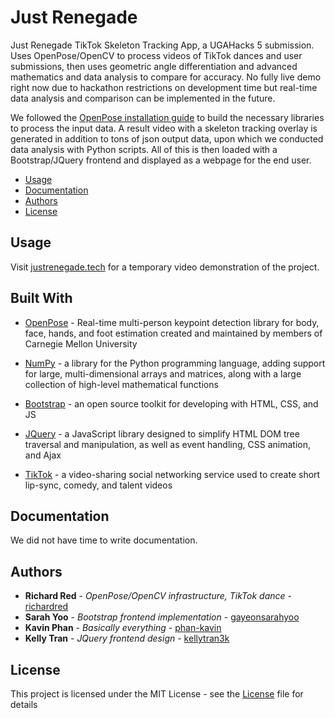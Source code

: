 # Just Renegade

Just Renegade TikTok Skeleton Tracking App, a UGAHacks 5 submission. Uses OpenPose/OpenCV to process videos of TikTok dances and user submissions, then uses geometric angle differentiation and advanced mathematics and data analysis to compare for accuracy. No fully live demo right now due to hackathon restrictions on development time but real-time data analysis and comparison can be implemented in the future.

We followed the [OpenPose installation guide](https://github.com/CMU-Perceptual-Computing-Lab/openpose/blob/master/doc/installation.md) to build the necessary libraries to process the input data. A result video with a skeleton tracking overlay is generated in addition to tons of json output data, upon which we conducted data analysis with Python scripts. All of this is then loaded with a Bootstrap/JQuery frontend and displayed as a webpage for the end user.

* [Usage](#usage)
* [Documentation](#documentation)
* [Authors](#authors)
* [License](#license)

## Usage
Visit [justrenegade.tech](justrenegade.tech) for a temporary video demonstration of the project.

## Built With
* [OpenPose](https://github.com/CMU-Perceptual-Computing-Lab/openpose) - Real-time multi-person keypoint detection library for body, face, hands, and foot estimation created and maintained by members of Carnegie Mellon University

* [NumPy](https://numpy.org/) - a library for the Python programming language, adding support for large, multi-dimensional arrays and matrices, along with a large collection of high-level mathematical functions

* [Bootstrap](https://getbootstrap.com/) - an open source toolkit for developing with HTML, CSS, and JS

* [JQuery](https://jquery.com/) - a JavaScript library designed to simplify HTML DOM tree traversal and manipulation, as well as event handling, CSS animation, and Ajax

* [TikTok](https://www.tiktok.com/) - a video-sharing social networking service used to create short lip-sync, comedy, and talent videos

## Documentation
We did not have time to write documentation.

## Authors
* **Richard Red** - *OpenPose/OpenCV infrastructure, TikTok dance* - [richardred](https://github.com/richardred)
* **Sarah Yoo** - *Bootstrap frontend implementation* - [gayeonsarahyoo](https://github.com/gayeonsarahyoo)
* **Kavin Phan** - *Basically everything* - [phan-kavin](https://github.com/phan-kavin)
* **Kelly Tran** - *JQuery frontend design* - [kellytran3k](https://github.com/kellytran3k)

## License
This project is licensed under the MIT License - see the [License](LICENSE) file for details
